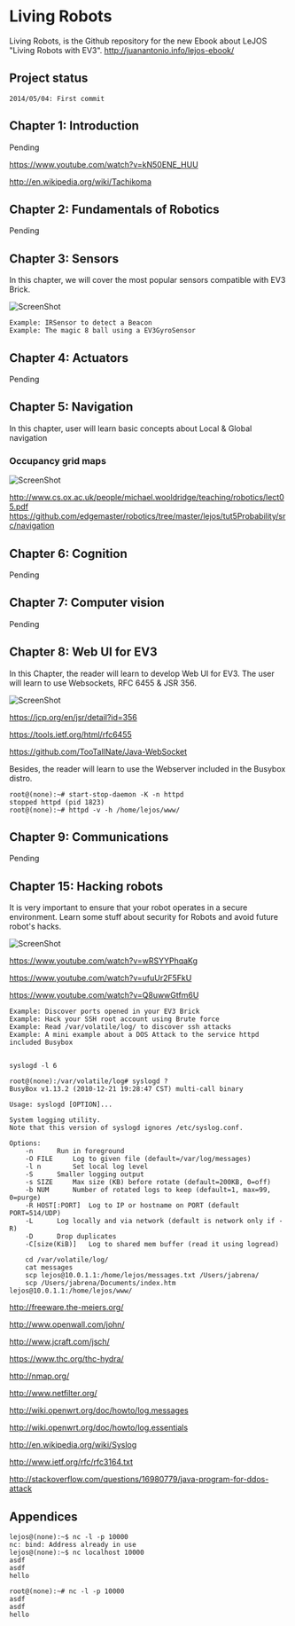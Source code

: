 Living Robots
=============
 
Living Robots, is the Github repository for the new Ebook about LeJOS "Living Robots with EV3".
http://juanantonio.info/lejos-ebook/

## Project status ##

    2014/05/04: First commit

## Chapter 1: Introduction

Pending

https://www.youtube.com/watch?v=kN50ENE_HUU

http://en.wikipedia.org/wiki/Tachikoma

## Chapter 2: Fundamentals of Robotics

Pending

## Chapter 3: Sensors

In this chapter, we will cover the most popular sensors compatible with EV3 Brick.

![ScreenShot](https://raw.githubusercontent.com/jabrena/livingrobots/master/chapter3/ev3/GyroSensor/models/Magic8Ball.png)

    Example: IRSensor to detect a Beacon
    Example: The magic 8 ball using a EV3GyroSensor

## Chapter 4: Actuators

Pending

## Chapter 5: Navigation

In this chapter, user will learn basic concepts about Local & Global navigation

### Occupancy grid maps

![ScreenShot](https://raw.githubusercontent.com/jabrena/livingrobots/master/chapter8/docs/mapping.png)

http://www.cs.ox.ac.uk/people/michael.wooldridge/teaching/robotics/lect05.pdf
https://github.com/edgemaster/robotics/tree/master/lejos/tut5Probability/src/navigation

## Chapter 6: Cognition

Pending

## Chapter 7: Computer vision

Pending

## Chapter 8: Web UI for EV3

In this Chapter, the reader will learn to develop Web UI for EV3. The user will learn to use Websockets, RFC 6455 & JSR 356.

![ScreenShot](https://raw.githubusercontent.com/jabrena/livingrobots/master/chapter8/docs/remoteControl.jpg)

https://jcp.org/en/jsr/detail?id=356

https://tools.ietf.org/html/rfc6455

https://github.com/TooTallNate/Java-WebSocket

Besides, the reader will learn to use the Webserver included in the Busybox distro.

    root@(none):~# start-stop-daemon -K -n httpd
    stopped httpd (pid 1823)
    root@(none):~# httpd -v -h /home/lejos/www/

## Chapter 9: Communications

Pending

## Chapter 15: Hacking robots

It is very important to ensure that your robot operates in a secure environment. Learn some stuff about security for Robots and avoid future robot's hacks.

![ScreenShot](https://raw.githubusercontent.com/jabrena/livingrobots/master/chapter15/docs/Tachikoma.png)

https://www.youtube.com/watch?v=wRSYYPhqaKg

https://www.youtube.com/watch?v=ufuUr2F5FkU

https://www.youtube.com/watch?v=Q8uwwGtfm6U

    Example: Discover ports opened in your EV3 Brick
    Example: Hack your SSH root account using Brute force
    Example: Read /var/volatile/log/ to discover ssh attacks
    Example: A mini example about a DOS Attack to the service httpd included Busybox


    syslogd -l 6

    root@(none):/var/volatile/log# syslogd ?   
    BusyBox v1.13.2 (2010-12-21 19:28:47 CST) multi-call binary

    Usage: syslogd [OPTION]...

    System logging utility.
    Note that this version of syslogd ignores /etc/syslog.conf.

    Options:
        -n		Run in foreground
        -O FILE		Log to given file (default=/var/log/messages)
        -l n		Set local log level
        -S		Smaller logging output
        -s SIZE		Max size (KB) before rotate (default=200KB, 0=off)
        -b NUM		Number of rotated logs to keep (default=1, max=99, 0=purge)
        -R HOST[:PORT]	Log to IP or hostname on PORT (default PORT=514/UDP)
        -L		Log locally and via network (default is network only if -R)
        -D		Drop duplicates
        -C[size(KiB)]	Log to shared mem buffer (read it using logread)

        cd /var/volatile/log/
        cat messages
        scp lejos@10.0.1.1:/home/lejos/messages.txt /Users/jabrena/
        scp /Users/jabrena/Documents/index.htm lejos@10.0.1.1:/home/lejos/www/

http://freeware.the-meiers.org/

http://www.openwall.com/john/

http://www.jcraft.com/jsch/

https://www.thc.org/thc-hydra/

http://nmap.org/

http://www.netfilter.org/

http://wiki.openwrt.org/doc/howto/log.messages

http://wiki.openwrt.org/doc/howto/log.essentials

http://en.wikipedia.org/wiki/Syslog

http://www.ietf.org/rfc/rfc3164.txt

http://stackoverflow.com/questions/16980779/java-program-for-ddos-attack



## Appendices

    lejos@(none):~$ nc -l -p 10000
    nc: bind: Address already in use
    lejos@(none):~$ nc localhost 10000
    asdf
    asdf
    hello

    root@(none):~# nc -l -p 10000
    asdf
    asdf
    hello
